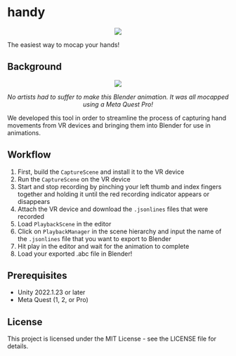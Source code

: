 # handy

<p align="center">
 <img src="https://github.com/Shopify/handy/blob/main/readme_images/logo.PNG"/>
</p>

The easiest way to mocap your hands!


## Background

<p align="center">
 <img src="https://github.com/Shopify/handy/blob/main/readme_images/animated_hands.gif"/>
 <p align="center">
  <em>No artists had to suffer to make this Blender animation. It was all mocapped using a Meta Quest Pro!</em>
 </p>
</p>

We developed this tool in order to streamline the process of capturing hand movements from VR devices and bringing them into Blender for use in animations.


## Workflow

1. First, build the `CaptureScene` and install it to the VR device
2. Run the `CaptureScene` on the VR device
3. Start and stop recording by pinching your left thumb and index fingers together and holding it until the red recording indicator appears or disappears
4. Attach the VR device and download the `.jsonlines` files that were recorded
5. Load `PlaybackScene` in the editor
6. Click on `PlaybackManager` in the scene hierarchy and input the name of the `.jsonlines` file that you want to export to Blender
7. Hit play in the editor and wait for the animation to complete
8. Load your exported .abc file in Blender!


## Prerequisites
* Unity 2022.1.23 or later
* Meta Quest (1, 2, or Pro)


## License

This project is licensed under the MIT License - see the LICENSE file for details.
